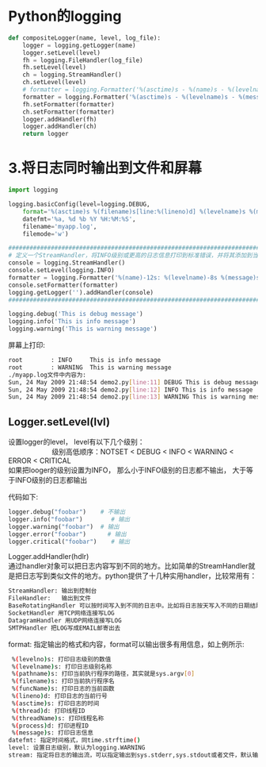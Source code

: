 # Python的logging


```python
def compositeLogger(name, level, log_file):
    logger = logging.getLogger(name)
    logger.setLevel(level)
    fh = logging.FileHandler(log_file)
    fh.setLevel(level)
    ch = logging.StreamHandler()
    ch.setLevel(level)
    # formatter = logging.Formatter('%(asctime)s - %(name)s - %(levelname)s - %(message)s')
    formatter = logging.Formatter('%(asctime)s - %(levelname)s - %(message)s')
    fh.setFormatter(formatter)
    ch.setFormatter(formatter)
    logger.addHandler(fh)
    logger.addHandler(ch)
    return logger

```



# 3.将日志同时输出到文件和屏幕
```python
import logging

logging.basicConfig(level=logging.DEBUG,
    format='%(asctime)s %(filename)s[line:%(lineno)d] %(levelname)s %(message)s',
    datefmt='%a, %d %b %Y %H:%M:%S',
    filename='myapp.log',
    filemode='w')

#################################################################################################
# 定义一个StreamHandler，将INFO级别或更高的日志信息打印到标准错误，并将其添加到当前的日志处理对象#
console = logging.StreamHandler()
console.setLevel(logging.INFO)
formatter = logging.Formatter('%(name)-12s: %(levelname)-8s %(message)s')
console.setFormatter(formatter)
logging.getLogger('').addHandler(console)
#################################################################################################

logging.debug('This is debug message')
logging.info('This is info message')
logging.warning('This is warning message')
```
屏幕上打印:
```bash
root        : INFO     This is info message
root        : WARNING  This is warning message
./myapp.log文件中内容为:
Sun, 24 May 2009 21:48:54 demo2.py[line:11] DEBUG This is debug message
Sun, 24 May 2009 21:48:54 demo2.py[line:12] INFO This is info message
Sun, 24 May 2009 21:48:54 demo2.py[line:13] WARNING This is warning message
```


## Logger.setLevel(lvl)
设置logger的level， level有以下几个级别：   
　　　　
　　级别高低顺序：NOTSET < DEBUG < INFO < WARNING < ERROR < CRITICAL   
如果把looger的级别设置为INFO， 那么小于INFO级别的日志都不输出， 大于等于INFO级别的日志都输出　 　

代码如下:
```python
logger.debug("foobar")    # 不输出   
logger.info("foobar")        # 输出  
logger.warning("foobar")  # 输出  
logger.error("foobar")      # 输出  
logger.critical("foobar")    # 输出  

```

Logger.addHandler(hdlr)   
通过handler对象可以把日志内容写到不同的地方。比如简单的StreamHandler就是把日志写到类似文件的地方。python提供了十几种实用handler，比较常用有：   
```python
StreamHandler: 输出到控制台
FileHandler:   输出到文件
BaseRotatingHandler 可以按时间写入到不同的日志中。比如将日志按天写入不同的日期结尾的文件文件。
SocketHandler 用TCP网络连接写LOG
DatagramHandler 用UDP网络连接写LOG
SMTPHandler 把LOG写成EMAIL邮寄出去
```

format: 指定输出的格式和内容，format可以输出很多有用信息，如上例所示:
```bash
 %(levelno)s: 打印日志级别的数值
 %(levelname)s: 打印日志级别名称
 %(pathname)s: 打印当前执行程序的路径，其实就是sys.argv[0]
 %(filename)s: 打印当前执行程序名
 %(funcName)s: 打印日志的当前函数
 %(lineno)d: 打印日志的当前行号
 %(asctime)s: 打印日志的时间
 %(thread)d: 打印线程ID
 %(threadName)s: 打印线程名称
 %(process)d: 打印进程ID
 %(message)s: 打印日志信息
datefmt: 指定时间格式，同time.strftime()
level: 设置日志级别，默认为logging.WARNING
stream: 指定将日志的输出流，可以指定输出到sys.stderr,sys.stdout或者文件，默认输出到sys.stderr，当stream和filename同时指定时，stream被忽略
```
